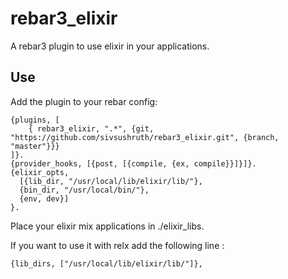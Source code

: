 rebar3_elixir
=====

A rebar3 plugin to use elixir in your applications.


Use
---

Add the plugin to your rebar config:

    {plugins, [
        { rebar3_elixir, ".*", {git, "https://github.com/sivsushruth/rebar3_elixir.git", {branch, "master"}}}
    ]}.
    {provider_hooks, [{post, [{compile, {ex, compile}}]}]}.
    {elixir_opts, 
      [{lib_dir, "/usr/local/lib/elixir/lib/"},
      {bin_dir, "/usr/local/bin/"},
      {env, dev}]
    }.

Place your elixir mix applications in ./elixir_libs.

If you want to use it with relx add the following line :

    {lib_dirs, ["/usr/local/lib/elixir/lib/"]},
